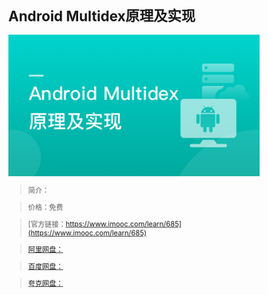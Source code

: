 # Android Multidex原理及实现

![img](../../assets/5fe442f30001a38805400304.jpg)

> 简介：

> 价格：免费

> [官方链接：https://www.imooc.com/learn/685](https://www.imooc.com/learn/685)

> [阿里网盘：]()

> [百度网盘：]()

> [夸克网盘：]()
